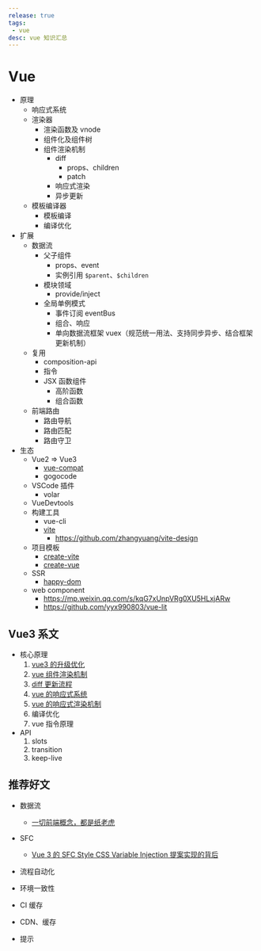 ```yaml
---
release: true
tags:
 - vue
desc: vue 知识汇总
---
```


# Vue

- 原理
  - 响应式系统
  - 渲染器
    - 渲染函数及 vnode
    - 组件化及组件树
    - 组件渲染机制
      - diff
        - props、children
        - patch
      - 响应式渲染
      - 异步更新
  - 模板编译器
    - 模板编译
    - 编译优化
- 扩展
  - 数据流
    - 父子组件
      - props、event
      - 实例引用 `$parent`、`$children`
    - 模块领域
      - provide/inject
    - 全局单例模式  
      - 事件订阅 eventBus
      - 组合、响应
      - 单向数据流框架 vuex（规范统一用法、支持同步异步、结合框架更新机制）
  - 复用
    - composition-api
    - 指令
    - JSX 函数组件
      - 高阶函数
      - 组合函数
  - 前端路由
    - 路由导航
    - 路由匹配
    - 路由守卫
- 生态
  - Vue2 => Vue3
    - [vue-compat](https://github.com/vuejs/core/tree/main/packages/vue-compat)
    - gogocode
  - VSCode 插件
    - volar
  - VueDevtools
  - 构建工具
    - vue-cli
    - [vite](https://github.com/vitejs/vite) 
      - https://github.com/zhangyuang/vite-design
  - 项目模板
    - [create-vite](https://github.com/vitejs/vite/tree/main/packages/create-vite)
    - [create-vue](https://github.com/vuejs/create-vue)
  - SSR
    - [happy-dom](https://github.com/capricorn86/happy-dom)
  - web component
    - https://mp.weixin.qq.com/s/kqG7xUnpVRg0XU5HLxjARw
    - https://github.com/yyx990803/vue-lit

## Vue3 系文

- 核心原理
  1. [vue3 的升级优化](./vue3的升级优化.md)
  2. [vue 组件渲染机制](./vue%20组件渲染机制.md)
  3. [diff 更新流程](./diff%20更新流程.md)
  4. [vue 的响应式系统](./vue%20的响应式系统.md)
  5. [vue 的响应式渲染机制](./vue%20的响应式渲染机制.md)
  6. 编译优化
  7. vue 指令原理
- API
  1. slots
  2. transition
  3. keep-live

## 推荐好文

- 数据流
  - [一切前端概念，都是纸老虎](https://mp.weixin.qq.com/s/oF-MJ39zh0-R65Q4vPX8Dw)
- SFC
  - [Vue 3 的 SFC Style CSS Variable Injection 提案实现的背后](https://mp.weixin.qq.com/s/N1AoRSuK00V5QoZr4TWWvQ)


- 流程自动化
- 环境一致性
- CI 缓存
- CDN、缓存
- 提示